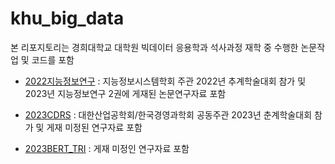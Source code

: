 # khu_big_data

본 리포지토리는 경희대학교 대학원 빅데이터 응용학과 석사과정 재학 중 수행한 논문작업 및 코드를 포함

* [2022지능정보연구](/2022지능정보연구) : 지능정보시스템학회 주관 2022년 추계학술대회 참가 및 2023년 지능정보연구 2권에 게재된 논문연구자료 포함

* [2023CDRS](/2023CDRS) : 대한산업공학회/한국경영과학회 공동주관 2023년 춘계학술대회 참가 및 게재 미정된 연구자료 포함

* [2023BERT_TRI](/2023BERT_TRI) : 게재 미정인 연구자료 포함